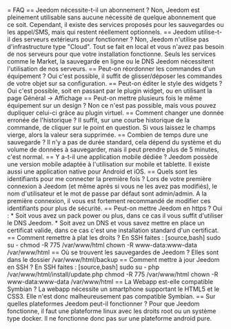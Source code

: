 = FAQ == Jeedom nécessite-t-il un abonnement ? Non, Jeedom est
pleinement utilisable sans aucune nécessité de quelque abonnement que ce
soit. Cependant, il existe des services proposés pour les sauvegardes ou
les appel/SMS, mais qui restent réellement optionnels. == Jeedom
utilise-t-il des serveurs extérieurs pour fonctionner ? Non, Jeedom
n'utilise pas d'infrastructure type "Cloud". Tout se fait en local et
vous n'avez pas besoin de nos serveurs pour que votre installation
fonctionne. Seuls les services comme le Market, la sauvegarde en ligne
ou le DNS Jeedom nécessitent l'utilisation de nos serveurs. == Peut-on
réordonner les commandes d'un équipement ? Oui c'est possible, il suffit
de glisser/déposer les commandes de votre objet sur sa configuration. ==
Peut-on éditer le style des widgets ? Oui c'est possible, soit en
passant par le plugin widget, ou en utilisant la page Général -&gt;
Affichage == Peut-on mettre plusieurs fois le même équipement sur un
design ? Non ce n'est pas possible, mais vous pouvez dupliquer celui-ci
grâce au plugin virtuel. == Comment changer une donnée erronée de
l'historique ? Il suffit, sur une courbe historique de la commande, de
cliquer sur le point en question. Si vous laissez le champs vierge,
alors la valeur sera supprimée. == Combien de temps dure une sauvegarde
? Il n'y a pas de durée standard, cela dépend du système et du volume de
données à sauvegarder, mais il peut prendre plus de 5 minutes, c'est
normal. == Y a-t-il une application mobile dédiée ? Jeedom possède une
version mobile adaptée à l'utilisation sur mobile et tablette. Il existe
aussi une application native pour Android et iOS. == Quels sont les
identifiants pour me connecter la première fois ? Lors de votre première
connexion à Jeedom (et même après si vous ne les avez pas modifiés), le
nom d'utilisateur et le mot de passe par défaut sont admin/admin. A la
première connexion, il vous est fortement recommandé de modifier ces
identifiants pour plus de sécurité. == Peut-on mettre Jeedom en https ?
Oui : \* Soit vous avez un pack power ou plus, dans ce cas il vous
suffit d'utiliser le DNS Jeedom. \* Soit avez un DNS et vous savez
mettre en place un certificat valide, dans ce cas c'est une installation
standard d'un certificat. == Comment remettre à plat les droits ? En SSH
faites : \[source,bash\] sudo su - chmod -R 775 /var/www/html chown -R
www-data:www-data /var/www/html == Où se trouvent les sauvegardes de
Jeedom ? Elles sont dans le dossier /var/www/html/backup == Comment
mettre à jour Jeedom en SSH ? En SSH faites : \[source,bash\] sudo su -
php /var/www/html/install/update.php chmod -R 775 /var/www/html chown -R
www-data:www-data /var/www/html == La Webapp est-elle compatible Symbian
? La webapp nécessite un smartphone supportant le HTML5 et le CSS3. Elle
n'est donc malheureusement pas compatible Symbian. == Sur quelles
plateformes Jeedom peut-il fonctionner ? Pour que Jeedom fonctionne, il
faut une plateforme linux avec les droits root ou un système type
docker. Il ne fonctionne donc pas sur une plateforme android pure.
